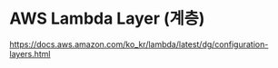 # AWS Lambda Layer (계층)

https://docs.aws.amazon.com/ko_kr/lambda/latest/dg/configuration-layers.html



